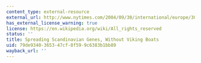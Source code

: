 ```yaml
---
content_type: external-resource
external_url: http://www.nytimes.com/2004/09/30/international/europe/30sperm.html
has_external_license_warning: true
license: https://en.wikipedia.org/wiki/All_rights_reserved
status: ''
title: Spreading Scandinavian Genes, Without Viking Boats
uid: 79de9340-3653-47cf-8f59-9c6383b1bb89
wayback_url: ''
---
```

